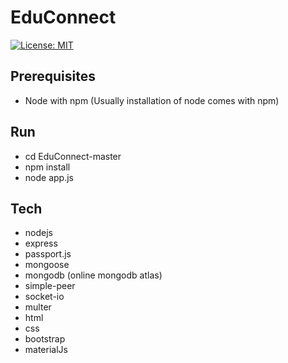 # EduConnect
[![License: MIT](https://img.shields.io/badge/License-MIT-yellow.svg)](https://opensource.org/licenses/MIT)


## Prerequisites

+ Node with npm  (Usually installation of node comes with npm)

## Run

+ cd EduConnect-master
+ npm install 
+ node app.js

## Tech
+ nodejs
+ express
+ passport.js
+ mongoose
+ mongodb (online mongodb atlas)
+ simple-peer
+ socket-io
+ multer
+ html
+ css
+ bootstrap
+ materialJs
